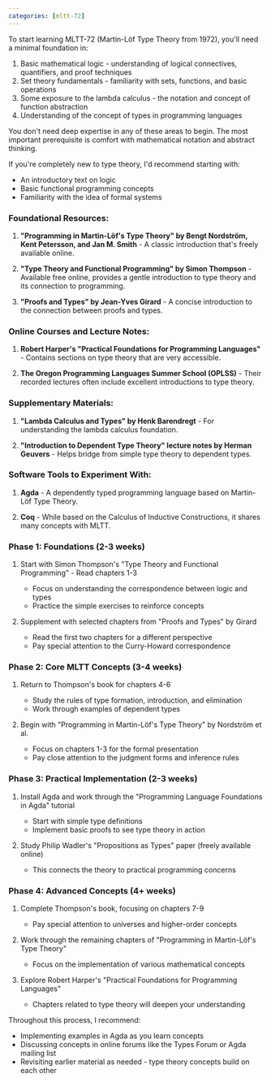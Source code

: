 ```yaml
---
categories: [mltt-72]
---
```


To start learning MLTT-72 (Martin-Löf Type Theory from 1972), you'll need a minimal foundation in:

1. Basic mathematical logic - understanding of logical connectives, quantifiers, and proof techniques
2. Set theory fundamentals - familiarity with sets, functions, and basic operations
3. Some exposure to the lambda calculus - the notation and concept of function abstraction
4. Understanding of the concept of types in programming languages

You don't need deep expertise in any of these areas to begin.
The most important prerequisite is comfort with mathematical notation and abstract thinking.

If you're completely new to type theory, I'd recommend starting with:
- An introductory text on logic
- Basic functional programming concepts
- Familiarity with the idea of formal systems

### Foundational Resources:

1. **"Programming in Martin-Löf's Type Theory" by Bengt Nordström, Kent Petersson, and Jan M. Smith** - A classic introduction that's freely available online.

2. **"Type Theory and Functional Programming" by Simon Thompson** - Available free online, provides a gentle introduction to type theory and its connection to programming.

3. **"Proofs and Types" by Jean-Yves Girard** - A concise introduction to the connection between proofs and types.

### Online Courses and Lecture Notes:

1. **Robert Harper's "Practical Foundations for Programming Languages"** - Contains sections on type theory that are very accessible.

2. **The Oregon Programming Languages Summer School (OPLSS)** - Their recorded lectures often include excellent introductions to type theory.

### Supplementary Materials:

1. **"Lambda Calculus and Types" by Henk Barendregt** - For understanding the lambda calculus foundation.

2. **"Introduction to Dependent Type Theory" lecture notes by Herman Geuvers** - Helps bridge from simple type theory to dependent types.

### Software Tools to Experiment With:

1. **Agda** - A dependently typed programming language based on Martin-Löf Type Theory.

2. **Coq** - While based on the Calculus of Inductive Constructions, it shares many concepts with MLTT.

### Phase 1: Foundations (2-3 weeks)
1. Start with Simon Thompson's "Type Theory and Functional Programming" - Read chapters 1-3
   - Focus on understanding the correspondence between logic and types
   - Practice the simple exercises to reinforce concepts

2. Supplement with selected chapters from "Proofs and Types" by Girard
   - Read the first two chapters for a different perspective
   - Pay special attention to the Curry-Howard correspondence

### Phase 2: Core MLTT Concepts (3-4 weeks)
1. Return to Thompson's book for chapters 4-6
   - Study the rules of type formation, introduction, and elimination
   - Work through examples of dependent types

2. Begin with "Programming in Martin-Löf's Type Theory" by Nordström et al.
   - Focus on chapters 1-3 for the formal presentation
   - Pay close attention to the judgment forms and inference rules

### Phase 3: Practical Implementation (2-3 weeks)
1. Install Agda and work through the "Programming Language Foundations in Agda" tutorial
   - Start with simple type definitions
   - Implement basic proofs to see type theory in action

2. Study Philip Wadler's "Propositions as Types" paper (freely available online)
   - This connects the theory to practical programming concerns

### Phase 4: Advanced Concepts (4+ weeks)
1. Complete Thompson's book, focusing on chapters 7-9
   - Pay special attention to universes and higher-order concepts

2. Work through the remaining chapters of "Programming in Martin-Löf's Type Theory"
   - Focus on the implementation of various mathematical concepts

3. Explore Robert Harper's "Practical Foundations for Programming Languages" 
   - Chapters related to type theory will deepen your understanding

Throughout this process, I recommend:
- Implementing examples in Agda as you learn concepts
- Discussing concepts in online forums like the Types Forum or Agda mailing list
- Revisiting earlier material as needed - type theory concepts build on each other
